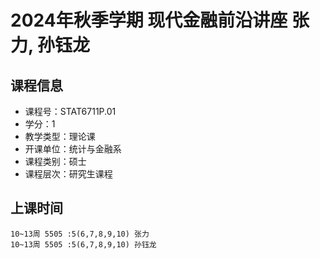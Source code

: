 # 2024年秋季学期 现代金融前沿讲座 张力, 孙钰龙






## 课程信息

- 课程号：STAT6711P.01
- 学分：1
- 教学类型：理论课
- 开课单位：统计与金融系
- 课程类别：硕士
- 课程层次：研究生课程

## 上课时间

```
10~13周 5505 :5(6,7,8,9,10) 张力
10~13周 5505 :5(6,7,8,9,10) 孙钰龙
```


